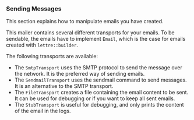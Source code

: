 ### Sending Messages

This section explains how to manipulate emails you have created.

This mailer contains several different transports for your emails. To be sendable, the
emails have to implement `Email`, which is the case for emails created with `lettre::builder`.

The following transports are available:

* The `SmtpTransport` uses the SMTP protocol to send the message over the network. It is
  the preferred way of sending emails.
* The `SendmailTransport` uses the sendmail command to send messages. It is an alternative to
  the SMTP transport.
* The `FileTransport` creates a file containing the email content to be sent. It can be used
  for debugging or if you want to keep all sent emails.
* The `StubTransport` is useful for debugging, and only prints the content of the email in the
  logs.
